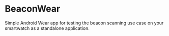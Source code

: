 # BeaconWear
Simple Android Wear app for testing the beacon scanning use case on your smartwatch as a standalone application.

